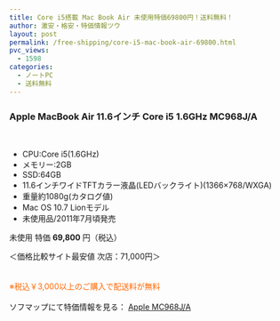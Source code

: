 ```yaml
---
title: Core i5搭載 Mac Book Air 未使用特価69800円！送料無料！
author: 激安・格安・特価情報ツウ
layout: post
permalink: /free-shipping/core-i5-mac-book-air-69800.html
pvc_views:
  - 1598
categories:
  - ノートPC
  - 送料無料
---
```

### Apple MacBook Air 11.6インチ Core i5 1.6GHz MC968J/A

<div class="img-bg2 img_L">
  <a Href="http://tr.my-affiliate.com/click.php?s=00091995&#038;p=00100225&#038;bc=LB&#038;url=http%3a%2f%2fwww%2esofmap%2ecom%2fproduct_detail%2fexec%2f_%2fsku%3d41223977" target="_blank" ><br /> <img Border="0" Src="http://i2.wp.com/www.sofmap.com/images/product/medium/4547597763698.jpg?w=546" title="" alt="" data-recalc-dims="1" /><img Src="http://ad.jp.ap.valuecommerce.com/servlet/gifbanner?sid=2239791&#038;pid=875646671" height="1" width="1" Border="0" title="" alt="" /></a>
</div>

<!--more-->

  * CPU:Core i5(1.6GHz)
  * メモリー:2GB
  * SSD:64GB
  * 11.6インチワイドTFTカラー液晶(LEDバックライト)(1366&#215;768/WXGA)
  * 重量約1080g(カタログ値)
  * Mac OS 10.7 Lionモデル
  * 未使用品/2011年7月頃発売

未使用 特価 <span class="tokka-price"><strong>69,800</strong></span> 円（税込）　

＜価格比較サイト最安値 次店：71,000円＞

　  
<span style="color: #FF6600">※税込￥3,000以上のご購入で配送料が無料</span>  
<br clear="all" />ソフマップにて特価情報を見る： <a Href="http://tr.my-affiliate.com/click.php?s=00091995&#038;p=00100225&#038;bc=LB&#038;url=http%3a%2f%2fwww%2esofmap%2ecom%2fproduct_detail%2fexec%2f_%2fsku%3d41223977" target="_blank" ><span class="fs150p">Apple MC968J/A</span></a>